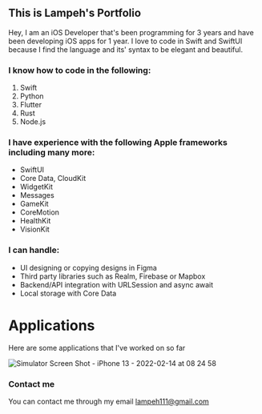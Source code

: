 ## This is Lampeh's Portfolio

Hey, I am an iOS Developer that's been programming for 3 years and have been developing iOS apps for 1 year. I love to code in Swift and SwiftUI because I find the language and its' syntax to be elegant and beautiful.



### I know how to code in the following:
1. Swift
2. Python
3. Flutter
4. Rust
5. Node.js



### I have experience with the following Apple frameworks including many more:
- SwiftUI
- Core Data, CloudKit
- WidgetKit
- Messages
- GameKit
- CoreMotion
- HealthKit
- VisionKit



### I can handle:
- UI designing or copying designs in Figma
- Third party libraries such as Realm, Firebase or Mapbox
- Backend/API integration with URLSession and async await
- Local storage with Core Data



# Applications

Here are some applications that I've worked on so far


![Simulator Screen Shot - iPhone 13 - 2022-02-14 at 08 24 58](https://user-images.githubusercontent.com/54481133/153805345-c060a72f-4ed2-436e-8c42-002a2238f373.png)




### Contact me

You can contact me through my email
lampeh111@gmail.com
